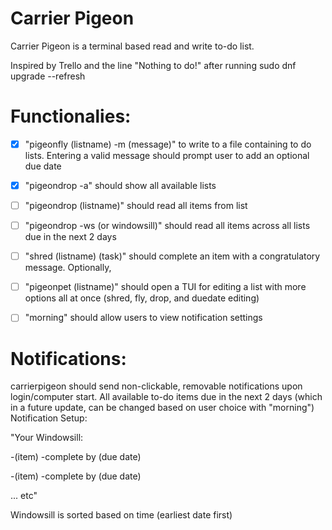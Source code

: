 # Carrier Pigeon
Carrier Pigeon is a terminal based read and write to-do list. 

Inspired by Trello and the line "Nothing to do!" after running sudo dnf upgrade --refresh

# Functionalies:

- [x] "pigeonfly (listname) -m (message)" to write to a file containing to do lists. Entering a valid message should prompt user to add an optional due date
- [x] "pigeondrop -a" should show all available lists
- [ ] "pigeondrop (listname)" should read all items from list
- [ ] "pigeondrop -ws (or windowsill)" should read all items across all lists due in the next 2 days
- [ ] "shred (listname) (task)" should complete an item with a congratulatory message. Optionally, 
- [ ] "pigeonpet (listname)" should open a TUI for editing a list with more options all at once (shred, fly, drop, and duedate editing)
- [ ] "morning" should allow users to view notification settings



# Notifications:

  carrierpigeon should send non-clickable, removable notifications upon login/computer start. 
  All available to-do items due in the next 2 days (which in a future update, can be changed based on user choice with "morning")
Notification Setup:

"Your Windowsill:

 -(item) -complete by (due date)

 -(item) -complete by (due date)

 ... etc"

Windowsill is sorted based on time (earliest date first)









